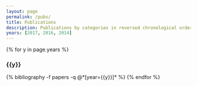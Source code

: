 ```yaml
---
layout: page
permalink: /pubs/
title: Publications
description: Publications by categories in reversed chronological order. Generated by jekyll-scholar.
years: [2017, 2016, 2014]
---
```


{% for y in page.years %}
  <h3 class="year">{{y}}</h3>
  {% bibliography -f papers -q @*[year={{y}}]* %}
{% endfor %}
